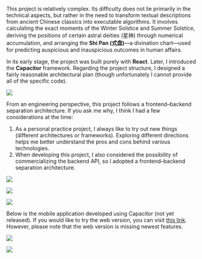 This project is relatively complex. Its difficulty does not lie primarily in the technical aspects, but rather in the need to transform textual descriptions from ancient Chinese classics into executable algorithms. It involves calculating the exact moments of the Winter Solstice and Summer Solstice, deriving the positions of certain astral deities (星神) through numerical accumulation, and arranging the **Shi Pan (式盘)**—a divination chart—used for predicting auspicious and inauspicious outcomes in human affairs.

In its early stage, the project was built purely with **React**. Later, I introduced the **Capacitor** framework. Regarding the project structure, I designed a fairly reasonable architectural plan (though unfortunately I cannot provide all of the specific code).

![](./img/2/3.png)

From an engineering perspective, this project follows a frontend–backend separation architecture. If you ask me why, I think I had a few considerations at the time:
1. As a personal practice project, I always like to try out new things (different architectures or frameworks). Exploring different directions helps me better understand the pros and cons behind various technologies. 
2. When developing this project, I also considered the possibility of commercializing the backend API, so I adopted a frontend–backend separation architecture.

![](./img/2/github01.png)

![](./img/2/github02.png)

![](./img/2/github03.png)

Below is the mobile application developed using Capacitor (not yet released). If you would like to try the web version, you can visit [this link](https://taiyidunjia.com/). However, please note that the web version is missing newest features.

![](./img/2/1.jpg)

![](./img/2/2.jpg)

